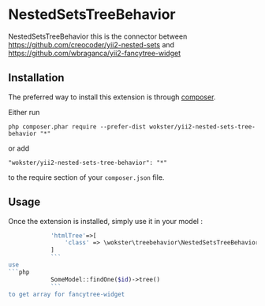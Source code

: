 NestedSetsTreeBehavior
======================
NestedSetsTreeBehavior this is the connector between
https://github.com/creocoder/yii2-nested-sets
and
https://github.com/wbraganca/yii2-fancytree-widget


Installation
------------

The preferred way to install this extension is through [composer](http://getcomposer.org/download/).

Either run

```
php composer.phar require --prefer-dist wokster/yii2-nested-sets-tree-behavior "*"
```

or add

```
"wokster/yii2-nested-sets-tree-behavior": "*"
```

to the require section of your `composer.json` file.


Usage
-----

Once the extension is installed, simply use it in your model  :

```php
            'htmlTree'=>[
                'class' => \wokster\treebehavior\NestedSetsTreeBehavior::className()
            ]
            ```
use
```php
            SomeModel::findOne($id)->tree()
            ```
to get array for fancytree-widget


